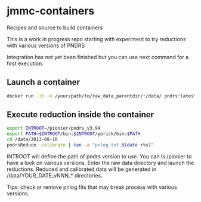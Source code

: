 # jmmc-containers
Recipes and source to build containers

This is a work in progress repo starting with experiment to try reductions with various versions of PNDRS

Integration has not yet been finished but you can use next command for a first execution.
## Launch a container
```bash
docker run -it -v /your/path/to/raw_data_parentdir/:/data/ pndrs:latest
```

## Execute reduction inside the container
```bash
export INTROOT=/pionier/pndrs_v3.94 
export PATH=$INTROOT/bin:$INTROOT/yorick/bin:$PATH
cd /data/2013-08-10
pndrsReduce -calibrate | tee -a "pnlog.txt.$(date +%s)"
```

INTROOT will define the path of pndrs version to use. You can ls /pionier to have a look on various versions. Enter the raw data directory and launch the reductions. Reduced and calibrated data will be generated in /data/YOUR_DATE_vNNN_* directories.

Tips: check or remove pnlog.fits that may break process with various versions.







